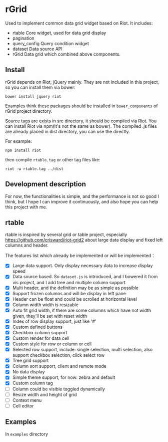 # rGrid

Used to implement common data grid widget based on Riot. It includes:

* rtable Core widget, used for data grid display
* pagination
* query_config Query condition widget
* dataset Data source API
* rGrid Data grid which combined above components.

## Install

rGrid depends on Riot, jQuery mainly. They are not included in this project, so
you can install them via bower:

```
bower install jquery riot
```

Examples think these packages should be installed in `bower_components` of rGrid
project directory.

Source tags are exists in src directory, it should be compiled via Riot. You can
install Riot via npm(It's not the same as bower). The compiled .js files are already
placed in dist directory, you can use the directly.

For example:

```
npm install riot
```

then compile `rtable.tag` or other tag files like:

```
riot -w rtable.tag ../dist
```

## Development description

For now, the functionalities is simple, and the performance is not so good I think,
but I hope I can improve it continuously, and also hope you can help this project
with me.


## rtable

rtable is inspired by several grid or table project, especially https://github.com/crisward/riot-grid2
about large data display and fixed left columns and header.

The features list which already be implemented or will be implemented：

- [X] Large data support. Only display necessary data to increase display speed
- [X] Data source based. So `dataset.js` is introduced, and I bowered it from vis project, and I add tree and multiple column support
- [X] Multi header, and the definition may be as simple as possible
- [X] Support frozen columns and will be display in left pane
- [X] Header can be float and could be scrolled at horizontal level
- [X] Column width width is resizable
- [X] Auto fit grid width, if there are some columns which have not width given, they'll be set with reset width
- [X] Index of row display support, just like '#'
- [X] Custom defined buttons
- [X] Checkbox column support
- [X] Custom render for data cell
- [X] Custom style for row or column or cell
- [X] Selected row support, include: single selection, multi selection, also support checkbox selection, click select row
- [X] Tree grid support
- [X] Column sort support, client and remote mode
- [X] No data display
- [X] Simple theme support, for now: zebra and default
- [X] Custom column tag
- [ ] Column could be visible toggled dynamically
- [ ] Resize width and height of grid
- [ ] Context menu
- [ ] Cell editor

## Examples

In `examples` directory
